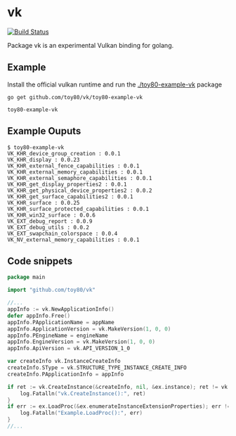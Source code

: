 # vk

[![Build Status](https://travis-ci.org/toy80/vk.svg?branch=master)](https://travis-ci.org/toy80/vk)

Package vk is an experimental Vulkan binding for golang.

## Example

Install the official vulkan runtime and run the [./toy80-example-vk](./toy80-example-vk) package

```
go get github.com/toy80/vk/toy80-example-vk

toy80-example-vk

```

## Example Ouputs

```
$ toy80-example-vk
VK_KHR_device_group_creation : 0.0.1
VK_KHR_display : 0.0.23
VK_KHR_external_fence_capabilities : 0.0.1
VK_KHR_external_memory_capabilities : 0.0.1
VK_KHR_external_semaphore_capabilities : 0.0.1
VK_KHR_get_display_properties2 : 0.0.1
VK_KHR_get_physical_device_properties2 : 0.0.2
VK_KHR_get_surface_capabilities2 : 0.0.1
VK_KHR_surface : 0.0.25
VK_KHR_surface_protected_capabilities : 0.0.1
VK_KHR_win32_surface : 0.0.6
VK_EXT_debug_report : 0.0.9
VK_EXT_debug_utils : 0.0.2
VK_EXT_swapchain_colorspace : 0.0.4
VK_NV_external_memory_capabilities : 0.0.1
```

## Code snippets

```go
package main

import "github.com/toy80/vk"

//...
appInfo := vk.NewApplicationInfo()
defer appInfo.Free()
appInfo.PApplicationName = appName
appInfo.ApplicationVersion = vk.MakeVersion(1, 0, 0)
appInfo.PEngineName = engineName
appInfo.EngineVersion = vk.MakeVersion(1, 0, 0)
appInfo.ApiVersion = vk.API_VERSION_1_0

var createInfo vk.InstanceCreateInfo
createInfo.SType = vk.STRUCTURE_TYPE_INSTANCE_CREATE_INFO
createInfo.PApplicationInfo = appInfo

if ret := vk.CreateInstance(&createInfo, nil, &ex.instance); ret != vk.SUCCESS {
    log.Fatalln("vk.CreateInstance():", ret)
}
if err := ex.LoadProc(&ex.enumerateInstanceExtensionProperties); err != nil {
    log.Fatalln("Example.LoadProc():", err)
}
//...
```